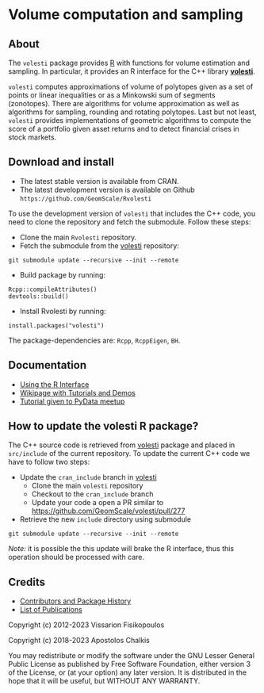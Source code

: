 # Volume computation and sampling

## About
The `volesti` package provides [R](https://www.r-project.org/) with functions for volume estimation and sampling. In particular, it provides an R interface for the C++ library [**volesti**](https://github.com/GeomScale/volesti).

`volesti` computes approximations of volume of polytopes given as a set of points or linear inequalities or as a Minkowski sum of segments (zonotopes). There are algorithms for volume approximation as well as algorithms for sampling, rounding and rotating polytopes. Last but not least, `volesti` provides implementations of geometric algorithms to compute the score of a portfolio given asset returns and to detect financial crises in stock markets.

##  Download and install

* The latest stable version is available from CRAN.
* The latest development version is available on Github `https://github.com/GeomScale/Rvolesti`

To use the development version of `volesti` that includes the C++ code, you need to clone the repository and fetch the submodule. Follow these steps:

* Clone the main `Rvolesti` repository.
* Fetch the submodule from the [volesti](https://github.com/GeomScale/volesti) repository:
```
git submodule update --recursive --init --remote
```
* Build package by running:
```
Rcpp::compileAttributes()
devtools::build()
```
* Install Rvolesti by running:
```
install.packages("volesti")
```

The package-dependencies are: `Rcpp`, `RcppEigen`, `BH`.

## Documentation

* [Using the R Interface](https://github.com/GeomScale/volesti/blob/v1.1.1/doc/r_interface.md)
* [Wikipage with Tutorials and Demos](https://github.com/GeomScale/volesti/wiki)
* [Tutorial given to PyData meetup](https://vissarion.github.io/tutorials/volesti_tutorial_pydata.html)

## How to update the volesti R package?

The C++ source code is retrieved from [volesti](https://github.com/GeomScale/volesti) package and placed in `src/include` of the current repository. To update the current C++ code we have to follow two steps:

- Update the `cran_include` branch in [volesti](https://github.com/GeomScale/volesti)
    - Clone the main `volesti` repository
    - Checkout to the `cran_include` branch
    - Update your code a open a PR similar to https://github.com/GeomScale/volesti/pull/277
- Retrieve the new `include` directory using submodule
```
git submodule update --recursive --init --remote
```

*Note:* it is possible the this update will brake the R interface, thus this operation should be processed with care. 

## Credits

* [Contributors and Package History](https://github.com/GeomScale/volesti/blob/v1.1.1/doc/credits.md)
* [List of Publications](https://github.com/GeomScale/volesti/blob/v1.1.1/doc/publications.md)

Copyright (c) 2012-2023 Vissarion Fisikopoulos

Copyright (c) 2018-2023 Apostolos Chalkis

You may redistribute or modify the software under the GNU Lesser General Public License as published by Free Software Foundation, either version 3 of the License, or (at your option) any later version. It is distributed in the hope that it will be useful, but WITHOUT ANY WARRANTY.
